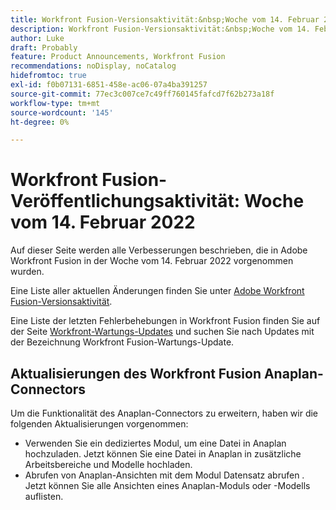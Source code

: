 ```yaml
---
title: Workfront Fusion-Versionsaktivität:&nbsp;Woche vom 14. Februar 2022
description: Workfront Fusion-Versionsaktivität:&nbsp;Woche vom 14. Februar 2022
author: Luke
draft: Probably
feature: Product Announcements, Workfront Fusion
recommendations: noDisplay, noCatalog
hidefromtoc: true
exl-id: f0b07131-6851-458e-ac06-07a4ba391257
source-git-commit: 77ec3c007ce7c49ff760145fafcd7f62b273a18f
workflow-type: tm+mt
source-wordcount: '145'
ht-degree: 0%

---
```


# Workfront Fusion-Veröffentlichungsaktivität: Woche vom 14. Februar 2022

Auf dieser Seite werden alle Verbesserungen beschrieben, die in Adobe Workfront Fusion in der Woche vom 14. Februar 2022 vorgenommen wurden.

Eine Liste aller aktuellen Änderungen finden Sie unter [Adobe Workfront Fusion-Versionsaktivität](/help/workfront-fusion/fusion-product-releases/fusion-release-activity.md).

Eine Liste der letzten Fehlerbehebungen in Workfront Fusion finden Sie auf der Seite [Workfront-Wartungs-Updates](https://experienceleague.adobe.com/docs/workfront-known-issues/releases/current-updates.html?lang=de) und suchen Sie nach Updates mit der Bezeichnung Workfront Fusion-Wartungs-Update.

## Aktualisierungen des Workfront Fusion Anaplan-Connectors

Um die Funktionalität des Anaplan-Connectors zu erweitern, haben wir die folgenden Aktualisierungen vorgenommen:

* Verwenden Sie ein dediziertes Modul, um eine Datei in Anaplan hochzuladen. Jetzt können Sie eine Datei in Anaplan in zusätzliche Arbeitsbereiche und Modelle hochladen.
* Abrufen von Anaplan-Ansichten mit dem Modul Datensatz abrufen . Jetzt können Sie alle Ansichten eines Anaplan-Moduls oder -Modells auflisten.
